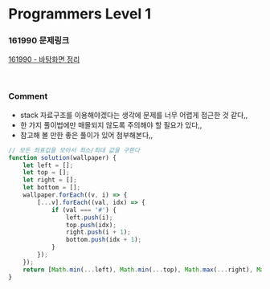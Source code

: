 # Programmers Level 1

### 161990 문제링크

[161990 - 바탕화면 정리](https://school.programmers.co.kr/learn/courses/30/lessons/161990)

<br>

### Comment

-   stack 자료구조를 이용해야겠다는 생각에 문제를 너무 어렵게 접근한 것 같다,,
-   한 가지 풀이법에만 매몰되지 않도록 주의해야 할 필요가 있다,,
-   참고해 볼 만한 좋은 풀이가 있어 첨부해본다,,

```js
// 모든 좌표값을 모아서 최소/최대 값을 구한다
function solution(wallpaper) {
    let left = [];
    let top = [];
    let right = [];
    let bottom = [];
    wallpaper.forEach((v, i) => {
        [...v].forEach((val, idx) => {
            if (val === '#') {
                left.push(i);
                top.push(idx);
                right.push(i + 1);
                bottom.push(idx + 1);
            }
        });
    });
    return [Math.min(...left), Math.min(...top), Math.max(...right), Math.max(...bottom)];
}
```
